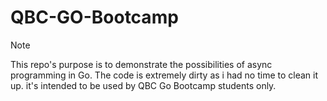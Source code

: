 # QBC-GO-Bootcamp


> [!NOTE]
> This repo's purpose is to demonstrate the possibilities of async programming 
> in Go. The code is extremely dirty as i had no time to clean it up. it's intended to be used by QBC Go Bootcamp students only. 